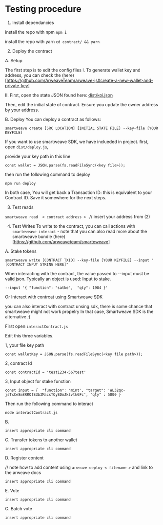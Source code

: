 # Testing procedure 

1. Install dependancies


install the repo with npm
`npm i`

install the repo with yarn
`cd contract/ && yarn`

2. Deploy the contract

A. Setup

The first step is to edit the config files
I. To generate wallet key and address, you can check the (here) [https://github.com/ArweaveTeam/arweave-js#create-a-new-wallet-and-private-key]

II. First, open the state JSON found here: [dist/koi.json](dist/koi.json)

Then, edit the initial state of contract. Ensure you update the owner address by your address.


B. Deploy
You can deploy a contract as follows:

`smartweave create [SRC LOCATION] [INITIAL STATE FILE] --key-file [YOUR KEYFILE]`

If you want to use smartweave SDK, we have inclueded in project.
first, open `dist/deploy.js`,

provide your key path in this line

`const wallet = JSON.parse(fs.readFileSync(<key file>));`

then run the following command to deploy

`npm run deploy`

In both case, You will get back a Transaction ID: this is equivalent to your Contract ID.
Save it somewhere for the next steps.



3. Test reads

`smartweave read  < contract address > ` // insert your address from (2)

4. Test Writes
To write to the contract, you can call actions with `smarteweave interact` - note that you can also read more about the smartweave bundle (here)[https://github.com/arweaveteam/smarteweave]

A. Stake tokens

`smartweave write [CONTRACT TXID] --key-file [YOUR KEYFILE] --input "[CONTRACT INPUT STRING HERE]" `

When interacting with the contract, the value passed to --input must be valid json. Typically an object is used: Input to stake. 

`--input '{ "function": "satke",  "qty": 1984 }'`

Or Interact with contrcat using Smartweave SDK

you can also interact with contract unsing sdk, there is some chance that smartweave might not work propelry
In that case, Smartweave SDK is the alternative ;)

First open `interactContract.js`

 Edit this three variables. 

 1, your file key path

   `const walletKey = JSON.parse(fs.readFileSync(<key file path>));`

2, contract Id

  `const contractId = 'test1234-567test'`

3, Input object for stake function

   `const input = { 
             "function": 'mint',
             "target": 'WL32qc-jsTxCe8m8RRQfS3b3MacsTQySDmJklvtkGFc',
             "qty" : 5000
            }`

 Then run the following command to interact 

`node interactContract.js `

B. 

`insert appropriate cli command`

C. Transfer tokens to another wallet

`insert appropriate cli command`

D. Register content

// note how to add content using `arweave deploy < filename >` and link to the arweave docs

`insert appropriate cli command`

E. Vote

`insert appropriate cli command`

C. Batch vote

`insert appropriate cli command`
